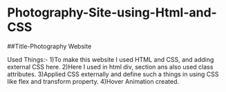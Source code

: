 # Photography-Site-using-Html-and-CSS

##Title-Photography Website

Used Things:-
1)To make this website I used HTML and CSS, and adding external CSS  here.
2)Here I used in html div, section ans also used class attributes.
3)Applied CSS externally and define such a things in using CSS like flex and  transform property.
4)Hover Animation created.
